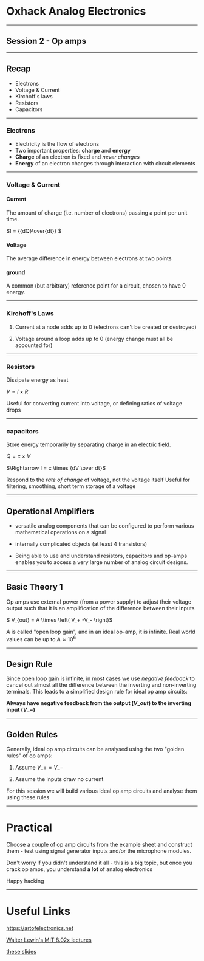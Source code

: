 # Oxhack Analog Electronics
-------
## Session 2 - Op amps

---

## Recap

* Electrons
* Voltage & Current
* Kirchoff's laws
* Resistors
* Capacitors


----


### Electrons

* Electricity is the flow of electrons
* Two important properties: __charge__ and __energy__
* __Charge__ of an electron is fixed and _never changes_
* __Energy__ of an electron changes through interaction with circuit elements


----


### Voltage & Current

#### Current
The amount of charge (i.e. number of electrons) passing a point per unit time.

$I = {{dQ}\over{dt}} $

#### Voltage
The average difference in energy between electrons at two points

#### ground
A common (but arbitrary) reference point for a circuit, chosen to have 0 energy.


----

### Kirchoff's Laws

1) Current at a node adds up to 0 (electrons can't be created or destroyed)

2) Voltage around a loop adds up to 0 (energy change must all be accounted for)


----


### Resistors

Dissipate energy as heat

$V=I\times R$

Useful for converting current into voltage, or defining ratios of voltage drops


----


### capacitors

Store energy temporarily by separating charge in an electric field.

$Q=c \times V$

$\Rightarrow I = c \times {dV \over dt}$

Respond to the _rate of change_ of voltage, not the voltage itself
Useful for filtering, smoothing, short term storage of a voltage


---

## Operational Amplifiers

* versatile analog components that can be configured to perform various mathematical operations on a signal

* internally complicated objects (at least 4 transistors) 

* Being able to use and understand resistors, capacitors and op-amps enables you to access a very large number of analog circuit designs.


----


## Basic Theory 1

Op amps use external power (from a power supply) to adjust their voltage output such that it is an amplification of the difference between their inputs

$ V\_{out} = A \times \left( V\_+  -V\_-  \right)$

$A$ is called "open loop gain", and in an ideal op-amp, it is infinite. Real world values can be up to $A\approx10^6$


----

## Design Rule

Since open loop gain is infinite, in most cases we use _negative feedback_ to cancel out almost all the difference between the inverting and non-inverting terminals. This leads to a simplified design rule for ideal op amp circuits:

__Always have negative feedback from the output ($V\_{out}$) to the inverting input ($V\_-$)__

----

## Golden Rules

Generally, ideal op amp circuits can be analysed using the two "golden rules" of op amps:

1) Assume $V\_+ = V\_-$

2) Assume the inputs draw no current
	
For this session we will build various ideal op amp circuits and analyse them using these rules


----

# Practical

Choose a couple of op amp circuits from the example sheet and construct them - test using signal generator inputs and/or the microphone modules.

Don't worry if you didn't understand it all - this is a big topic, but once you crack op amps, you understand __a lot__ of analog electronics

Happy hacking


---

# Useful Links

https://artofelectronics.net

[Walter Lewin's MIT 8.02x lectures](https://www.youtube.com/watch?v=rtlJoXxlSFE&list=PLyQSN7X0ro2314mKyUiOILaOC2hk6Pc3j)

[these slides](https://github.com/weatherhead99/oxhack\_analog\_electronics)

